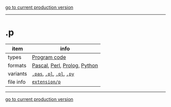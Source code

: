 [go to current production version]({{preferredFormats}})

---



# .p

item | info
--- | ---
types | [Program code](../dataTypes/programCode.md)
formats | [Pascal](../fileFormats/pascal.md), [Perl](../fileFormats/perl.md), [Prolog](../fileFormats/prolog.md), [Python](../fileFormats/python.md)
variants | [`.pas`](../extensions/pas.md), [`.pl`](../extensions/pl.md), [`.pl`](../extensions/pl.md), [`.py`](../extensions/py.md)
file info | [`extension/p`]({{fileinfo}}/p)




---

[go to current production version]({{preferredFormats}})
